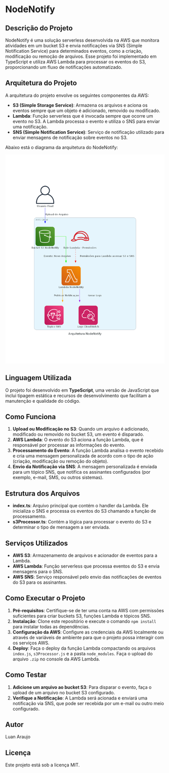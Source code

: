 # NodeNotify

## Descrição do Projeto
NodeNotify é uma solução serverless desenvolvida na AWS que monitora atividades em um bucket S3 e envia notificações via SNS (Simple Notification Service) para determinados eventos, como a criação, modificação ou remoção de arquivos. Esse projeto foi implementado em TypeScript e utiliza AWS Lambda para processar os eventos do S3, proporcionando um fluxo de notificações automatizado.

## Arquitetura do Projeto
A arquitetura do projeto envolve os seguintes componentes da AWS:
- **S3 (Simple Storage Service)**: Armazena os arquivos e aciona os eventos sempre que um objeto é adicionado, removido ou modificado.
- **Lambda**: Função serverless que é invocada sempre que ocorre um evento no S3. A Lambda processa o evento e utiliza o SNS para enviar uma notificação.
- **SNS (Simple Notification Service)**: Serviço de notificação utilizado para enviar mensagens de notificação sobre eventos no S3.

Abaixo está o diagrama da arquitetura do NodeNotify:

![Arquitetura NodeNotify](./arquitetura_nodenotify.png)

## Linguagem Utilizada
O projeto foi desenvolvido em **TypeScript**, uma versão de JavaScript que inclui tipagem estática e recursos de desenvolvimento que facilitam a manutenção e qualidade do código.

## Como Funciona
1. **Upload ou Modificação no S3**: Quando um arquivo é adicionado, modificado ou removido no bucket S3, um evento é disparado.
2. **AWS Lambda**: O evento do S3 aciona a função Lambda, que é responsável por processar as informações do evento.
3. **Processamento do Evento**: A função Lambda analisa o evento recebido e cria uma mensagem personalizada de acordo com o tipo de ação (criação, modificação ou remoção do objeto).
4. **Envio da Notificação via SNS**: A mensagem personalizada é enviada para um tópico SNS, que notifica os assinantes configurados (por exemplo, e-mail, SMS, ou outros sistemas).

## Estrutura dos Arquivos
- **index.ts**: Arquivo principal que contém o handler da Lambda. Ele inicializa o SNS e processa os eventos do S3 chamando a função de processamento.
- **s3Processor.ts**: Contém a lógica para processar o evento do S3 e determinar o tipo de mensagem a ser enviada.

## Serviços Utilizados
- **AWS S3**: Armazenamento de arquivos e acionador de eventos para a Lambda.
- **AWS Lambda**: Função serverless que processa eventos do S3 e envia mensagens para o SNS.
- **AWS SNS**: Serviço responsável pelo envio das notificações de eventos do S3 para os assinantes.

## Como Executar o Projeto
1. **Pré-requisitos**: Certifique-se de ter uma conta na AWS com permissões suficientes para criar buckets S3, funções Lambda e tópicos SNS.
2. **Instalação**: Clone este repositório e execute o comando `npm install` para instalar todas as dependências.
3. **Configuração da AWS**: Configure as credenciais da AWS localmente ou através de variáveis de ambiente para que o projeto possa interagir com os serviços AWS.
4. **Deploy**: Faça o deploy da função Lambda compactando os arquivos `index.js`, `s3Processor.js` e a pasta `node_modules`. Faça o upload do arquivo `.zip` no console da AWS Lambda.

## Como Testar
1. **Adicione um arquivo ao bucket S3**: Para disparar o evento, faça o upload de um arquivo no bucket S3 configurado.
2. **Verifique a Notificação**: A Lambda será acionada e enviará uma notificação via SNS, que pode ser recebida por um e-mail ou outro meio configurado.

## Autor
Luan Araujo

## Licença
Este projeto está sob a licença MIT.